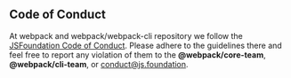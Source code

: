 ## Code of Conduct

At webpack and webpack/webpack-cli repository we follow the [JSFoundation Code of Conduct][1].
Please adhere to the guidelines there and feel free to report any violation of them to the **@webpack/core-team**,
**@webpack/cli-team**, or <conduct@js.foundation>.

[1]: https://github.com/openjs-foundation/code-and-learn/blob/master/CODE_OF_CONDUCT.md

